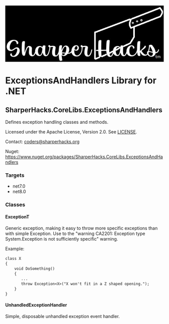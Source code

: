 ![SharperHacks logo](SHLLC-Logo.jpg)
# ExceptionsAndHandlers Library for .NET
## SharperHacks.CoreLibs.ExceptionsAndHandlers

Defines exception handling classes and methods.

Licensed under the Apache License, Version 2.0. See [LICENSE](LICENSE).

Contact: coders@sharperhacks.org

Nuget: https://www.nuget.org/packages/SharperHacks.CoreLibs.ExceptionsAndHandlers

### Targets
- net7.0
- net8.0

### Classes

#### ExceptionT
Generic exception, making it easy to throw more specific exceptions than with simple 
Exception. Use to the "warning CA2201: Exception type System.Exception is not sufficiently 
specific" warning.

Example:
```
class X 
{
    void DoSomething()
    {
       ...
       throw Exception<X>("X won't fit in a Z shaped opening.");
    }
}
```
#### UnhandledExceptionHandler
Simple, disposable unhandled exception event handler.